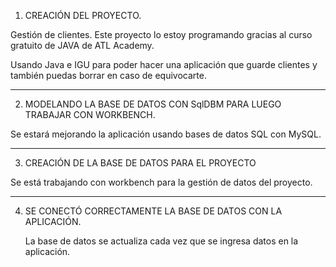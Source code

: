 1) CREACIÓN DEL PROYECTO.

  Gestión de clientes.
  Este proyecto lo estoy programando gracias al curso gratuito de JAVA de ATL Academy.
  
  Usando Java e IGU para poder hacer una aplicación que guarde clientes y también puedas borrar en caso de equivocarte.

----------------
2) MODELANDO LA BASE DE DATOS CON SqlDBM PARA LUEGO TRABAJAR CON WORKBENCH.

  Se estará mejorando la aplicación usando bases de datos SQL con MySQL.

----------------
3) CREACIÓN DE LA BASE DE DATOS PARA EL PROYECTO

  Se está trabajando con workbench para la gestión de datos del proyecto.
  
----------------
4) SE CONECTÓ CORRECTAMENTE LA BASE DE DATOS CON LA APLICACIÓN.

   La base de datos se actualiza cada vez que se ingresa datos en la aplicación.

